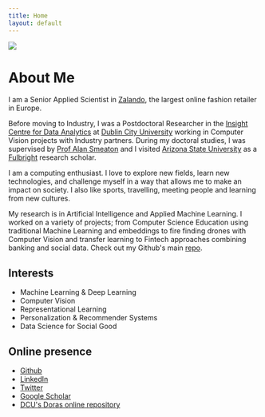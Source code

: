 ```yaml
---
title: Home
layout: default
---
```


<img class="post-image" src="{{ site.baseurl }}/images/me.jpg" />

# About Me

I am a Senior Applied Scientist in [Zalando][zalando], the largest online fashion retailer in Europe.

Before moving to Industry, I was a Postdoctoral Researcher in the [Insight Centre for Data Analytics][icda] at [Dublin City University][dcu] working in Computer Vision projects with Industry partners. During my doctoral studies, I was supervised by [Prof Alan Smeaton][asmeaton] and I visited [Arizona State University][asu] as a [Fulbright][fulbright] research scholar. 

I am a computing enthusiast. I love to explore new fields, learn new technologies, and challenge myself in a way that allows me to make an impact on society. I also like sports, travelling, meeting people and learning from new cultures.

My research is in Artificial Intelligence and Applied Machine Learning. I worked on a variety of projects; from Computer Science Education using traditional Machine Learning and embeddings to fire finding drones with Computer Vision and transfer learning to Fintech approaches combining banking and social data. Check out my Github's main [repo](https://github.com/dazcona/github).

[zalando]: https://en.zalando.de
[asmeaton]: https://www.computing.dcu.ie/~asmeaton/
[icda]: https://insight-centre.org/
[dcu]: https://dcu.ie/
[fulbright]: https://us.fulbrightonline.org/
[asu]: https://asu.edu/

## Interests

* Machine Learning & Deep Learning
* Computer Vision
* Representational Learning
* Personalization & Recommender Systems
* Data Science for Social Good

## Online presence

* [Github][github]
* [LinkedIn][linkedin]
* [Twitter][twitter]
* [Google Scholar][gscholar]
* [DCU's Doras online repository][doras]

[github]: http://github.com/dazcona
[gscholar]: https://scholar.google.com/citations?user=d26CpJEAAAAJ
[linkedin]: http://linkedin.com/in/davidazcona/
[doras]: http://doras.dcu.ie/view/people/Azcona=3ADavid=3A=3A.html
[twitter]: https://twitter.com/dazconap